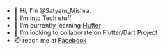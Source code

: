 - 👋 Hi, I’m @Satyam_Mishra.
- 👀 I’m into Tech stuff
- 🌱 I’m currently learning [Flutter](https://flutter.dev/)
- 💞️ I’m looking to collaborate on Flutter/Dart Project 
- 📫 reach me at [Facebook](https://www.facebook.com/satyam.mishra.1995)

<!---
satyam12295/satyam12295 is a ✨ special ✨ repository because its `README.md` (this file) appears on your GitHub profile.
You can click the Preview link to take a look at your changes.
--->
